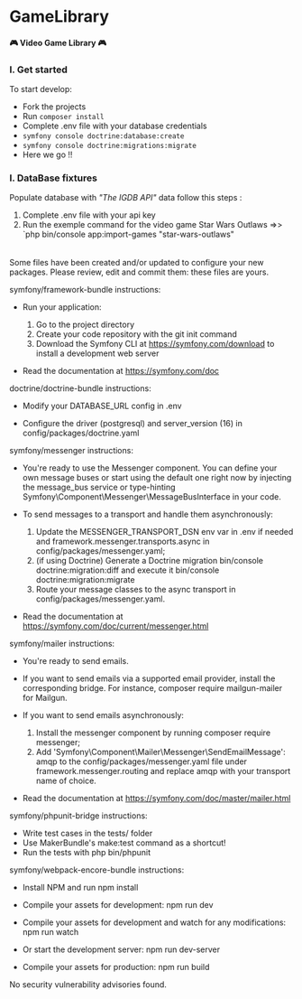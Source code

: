 # GameLibrary
#### 🎮 Video Game Library 🎮

### I. Get started
To start develop:
* Fork the projects
* Run `composer install`
* Complete .env file with your database credentials
* `symfony console doctrine:database:create`
* `symfony console doctrine:migrations:migrate`
* Here we go !!

### I.  DataBase fixtures

Populate database with *"The IGDB API"* data follow this steps :

1. Complete .env file with your api key
2. Run the exemple command for the video game Star Wars Outlaws =>> `php bin/console app:import-games "star-wars-outlaws"



######



Some files have been created and/or updated to configure your new packages.
Please review, edit and commit them: these files are yours.

 symfony/framework-bundle  instructions:

  * Run your application:
    1. Go to the project directory
    2. Create your code repository with the git init command
    3. Download the Symfony CLI at https://symfony.com/download to install a development web server

  * Read the documentation at https://symfony.com/doc

 doctrine/doctrine-bundle  instructions:

  * Modify your DATABASE_URL config in .env

  * Configure the driver (postgresql) and
    server_version (16) in config/packages/doctrine.yaml

 symfony/messenger  instructions:

  * You're ready to use the Messenger component. You can define your own message buses
    or start using the default one right now by injecting the message_bus service
    or type-hinting Symfony\Component\Messenger\MessageBusInterface in your code.

  * To send messages to a transport and handle them asynchronously:

    1. Update the MESSENGER_TRANSPORT_DSN env var in .env if needed
       and framework.messenger.transports.async in config/packages/messenger.yaml;
    2. (if using Doctrine) Generate a Doctrine migration bin/console doctrine:migration:diff
       and execute it bin/console doctrine:migration:migrate
    3. Route your message classes to the async transport in config/packages/messenger.yaml.

  * Read the documentation at https://symfony.com/doc/current/messenger.html

 symfony/mailer  instructions:

  * You're ready to send emails.

  * If you want to send emails via a supported email provider, install
    the corresponding bridge.
    For instance, composer require mailgun-mailer for Mailgun.

  * If you want to send emails asynchronously:

    1. Install the messenger component by running composer require messenger;
    2. Add 'Symfony\Component\Mailer\Messenger\SendEmailMessage': amqp to the
       config/packages/messenger.yaml file under framework.messenger.routing
       and replace amqp with your transport name of choice.

  * Read the documentation at https://symfony.com/doc/master/mailer.html

 symfony/phpunit-bridge  instructions:

  * Write test cases in the tests/ folder
  * Use MakerBundle's make:test command as a shortcut!
  * Run the tests with php bin/phpunit

 symfony/webpack-encore-bundle  instructions:

  * Install NPM and run npm install

  * Compile your assets for development: npm run dev

  * Compile your assets for development and watch for any modifications: npm run watch

  * Or start the development server: npm run dev-server

  * Compile your assets for production: npm run build

No security vulnerability advisories found.
